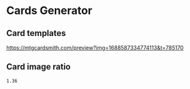 # Cards Generator

## Card templates
https://mtgcardsmith.com/preview?img=1688587334774113&t=785170

## Card image ratio
`1.36`
